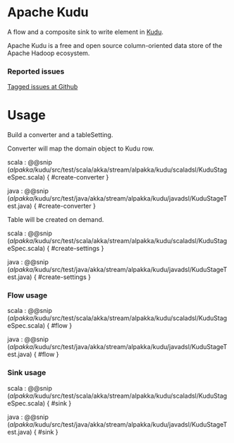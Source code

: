 # Apache Kudu

A flow and a composite sink to write element in [Kudu](http://kudu.apache.org).

Apache Kudu is a free and open source column-oriented data store of the Apache Hadoop ecosystem.

### Reported issues

[Tagged issues at Github](https://github.com/akka/alpakka/labels/p%3Akudu)

# Usage

Build a converter and a tableSetting.

Converter will map the domain object to Kudu row.

scala
:   @@snip ($alpakka$/kudu/src/test/scala/akka/stream/alpakka/kudu/scaladsl/KuduStageSpec.scala) { #create-converter }

java
:   @@snip ($alpakka$/kudu/src/test/java/akka/stream/alpakka/kudu/javadsl/KuduStageTest.java) { #create-converter }

Table will be created on demand.

scala
:   @@snip ($alpakka$/kudu/src/test/scala/akka/stream/alpakka/kudu/scaladsl/KuduStageSpec.scala) { #create-settings }

java
:   @@snip ($alpakka$/kudu/src/test/java/akka/stream/alpakka/kudu/javadsl/KuduStageTest.java) { #create-settings }

### Flow usage

scala
: @@snip ($alpakka$/kudu/src/test/scala/akka/stream/alpakka/kudu/scaladsl/KuduStageSpec.scala) { #flow }

java
: @@snip ($alpakka$/kudu/src/test/java/akka/stream/alpakka/kudu/javadsl/KuduStageTest.java) { #flow }


### Sink usage

scala
: @@snip ($alpakka$/kudu/src/test/scala/akka/stream/alpakka/kudu/scaladsl/KuduStageSpec.scala) { #sink }

java
: @@snip ($alpakka$/kudu/src/test/java/akka/stream/alpakka/kudu/javadsl/KuduStageTest.java) { #sink }